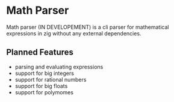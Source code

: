 # Math Parser
Math parser (IN DEVELOPEMENT)
is a cli parser for mathematical expressions in zig without any external dependencies.
## Planned Features
* parsing and evaluating expressions
* support for big integers
* support for rational numbers
* support for big floats
* support for polymomes
